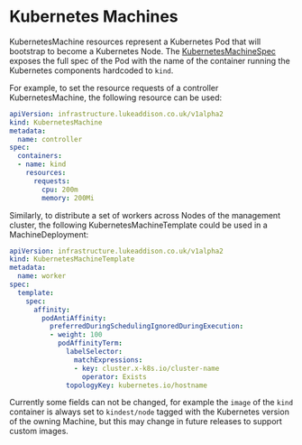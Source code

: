 # Kubernetes Machines

KubernetesMachine resources represent a Kubernetes Pod that will bootstrap to become a Kubernetes
Node. The [KubernetesMachineSpec] exposes the full spec of the Pod with the name of the container
running the Kubernetes components hardcoded to `kind`.

For example, to set the resource requests of a controller KubernetesMachine, the following resource
can be used:

```yaml
apiVersion: infrastructure.lukeaddison.co.uk/v1alpha2
kind: KubernetesMachine
metadata:
  name: controller
spec:
  containers:
  - name: kind
    resources:
      requests:
        cpu: 200m
        memory: 200Mi
```

Similarly, to distribute a set of workers across Nodes of the management cluster, the following
KubernetesMachineTemplate could be used in a MachineDeployment:

```yaml
apiVersion: infrastructure.lukeaddison.co.uk/v1alpha2
kind: KubernetesMachineTemplate
metadata:
  name: worker
spec:
  template:
    spec:
      affinity:
        podAntiAffinity:
          preferredDuringSchedulingIgnoredDuringExecution:
          - weight: 100
            podAffinityTerm:
              labelSelector:
                matchExpressions:
                - key: cluster.x-k8s.io/cluster-name
                  operator: Exists
              topologyKey: kubernetes.io/hostname
```

Currently some fields can not be changed, for example the `image` of the `kind` container is always
set to `kindest/node` tagged with the Kubernetes version of the owning Machine, but this may change
in future releases to support custom images.

[KubernetesMachineSpec]: https://github.com/dippynark/cluster-api-provider-kubernetes/blob/c4948530d12eef1714f42e3552bd6e4b98f1f3e7/api/v1alpha2/kubernetesmachine_types.go#L33
